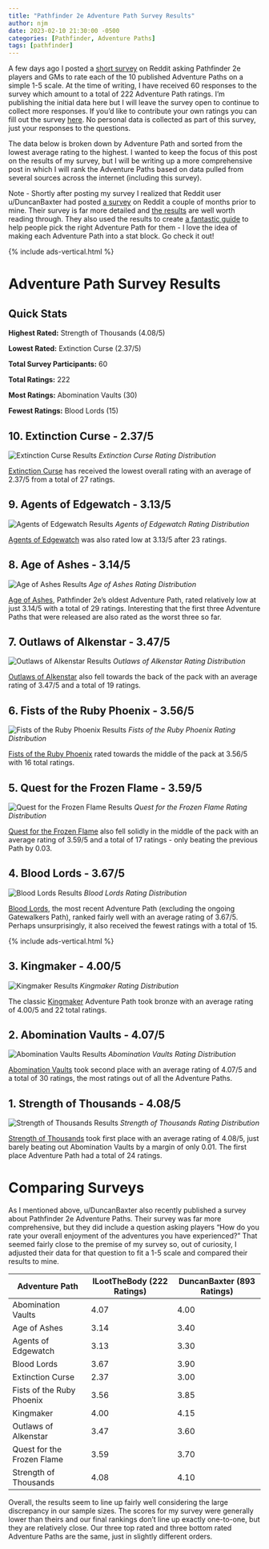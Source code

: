 ```yaml
---
title: "Pathfinder 2e Adventure Path Survey Results"
author: njm
date: 2023-02-10 21:30:00 -0500
categories: [Pathfinder, Adventure Paths]
tags: [pathfinder]
---
```


A few days ago I posted a [short survey](https://www.reddit.com/r/Pathfinder2e/comments/10wdzzq/adventure_path_rating_survey/) on Reddit asking Pathfinder 2e players and GMs to rate each of the 10 published Adventure Paths on a simple 1-5 scale. At the time of writing, I have received 60 responses to the survey which amount to a total of 222 Adventure Path ratings. I’m publishing the initial data here but I will leave the survey open to continue to collect more responses. If you’d like to contribute your own ratings you can fill out the survey [here](https://forms.gle/4NrTv6gQsdvNPDKw5). No personal data is collected as part of this survey, just your responses to the questions.

The data below is broken down by Adventure Path and sorted from the lowest average rating to the highest. I wanted to keep the focus of this post on the results of my survey, but I will be writing up a more comprehensive post in which I will rank the Adventure Paths based on data pulled from several sources across the internet (including this survey).

Note - Shortly after posting my survey I realized that Reddit user u/DuncanBaxter had posted [a survey](https://www.reddit.com/r/Pathfinder2e/comments/zq6dao/pathfinder_2e_adventure_path_survey_results/) on Reddit a couple of months prior to mine. Their survey is far more detailed and [the results](https://imgur.com/a/30NNbSB) are well worth reading through. They also used the results to create [a fantastic guide](https://scribe.pf2.tools/v/wM84QWch-adventures) to help people pick the right Adventure Path for them - I love the idea of making each Adventure Path into a stat block. Go check it out!

{% include ads-vertical.html %}

# Adventure Path Survey Results

## Quick Stats

**Highest Rated:** Strength of Thousands (4.08/5)

**Lowest Rated:** Extinction Curse (2.37/5)

**Total Survey Participants:** 60

**Total Ratings:** 222

**Most Ratings:** Abomination Vaults (30)

**Fewest Ratings:** Blood Lords (15)

## 10. Extinction Curse - 2.37/5
![Extinction Curse Results](/assets/img/pf2e-survey/20230210_extinction-curse.png)
_Extinction Curse Rating Distribution_

[Extinction Curse](https://paizo.com/store/pathfinder/adventures/adventurePath/extinctioncurse) has received the lowest overall rating with an average of 2.37/5 from a total of 27 ratings.

## 9. Agents of Edgewatch - 3.13/5
![Agents of Edgewatch Results](/assets/img/pf2e-survey/20230210_agents-of-edgewatch.png)
_Agents of Edgewatch Rating Distribution_

[Agents of Edgewatch](https://paizo.com/store/pathfinder/adventures/adventurePath/agentsOfEdgewatch) was also rated low at 3.13/5 after 23 ratings.

## 8. Age of Ashes - 3.14/5
![Age of Ashes Results](/assets/img/pf2e-survey/20230210_age-of-ashes.png)
_Age of Ashes Rating Distribution_

[Age of Ashes](https://paizo.com/store/pathfinder/adventures/adventurePath/ageOfAshes), Pathfinder 2e’s oldest Adventure Path, rated relatively low at just 3.14/5 with a total of 29 ratings. Interesting that the first three Adventure Paths that were released are also rated as the worst three so far.

## 7. Outlaws of Alkenstar - 3.47/5
![Outlaws of Alkenstar Results](/assets/img/pf2e-survey/20230210_outlaws-of-alkenstar.png)
_Outlaws of Alkenstar Rating Distribution_

[Outlaws of Alkenstar](https://paizo.com/store/pathfinder/adventures/adventurePath/outlawsOfAlkenstar) also fell towards the back of the pack with an average rating of 3.47/5 and a total of 19 ratings.

## 6. Fists of the Ruby Phoenix - 3.56/5
![Fists of the Ruby Phoenix Results](/assets/img/pf2e-survey/20230210_fists-of-the-ruby-phoenix.png)
_Fists of the Ruby Phoenix Rating Distribution_

[Fists of the Ruby Phoenix](https://paizo.com/store/pathfinder/adventures/adventurePath/fistsOfTheRubyPhoenix) rated towards the middle of the pack at 3.56/5 with 16 total ratings.

## 5. Quest for the Frozen Flame - 3.59/5
![Quest for the Frozen Flame Results](/assets/img/pf2e-survey/20230210_quest-for-the-frozen-flame.png)
_Quest for the Frozen Flame Rating Distribution_

[Quest for the Frozen Flame](https://paizo.com/store/pathfinder/adventures/adventurePath/questForTheFrozenFlame) also fell solidly in the middle of the pack with an average rating of 3.59/5 and a total of 17 ratings - only beating the previous Path by 0.03.

## 4. Blood Lords - 3.67/5
![Blood Lords Results](/assets/img/pf2e-survey/20230210_blood-lords.png)
_Blood Lords Rating Distribution_

[Blood Lords](https://paizo.com/store/pathfinder/adventures/adventurePath/bloodLords), the most recent Adventure Path (excluding the ongoing Gatewalkers Path), ranked fairly well with an average rating of 3.67/5. Perhaps unsurprisingly, it also received the fewest ratings with a total of 15.

{% include ads-vertical.html %}

## 3. Kingmaker - 4.00/5
![Kingmaker Results](/assets/img/pf2e-survey/20230210_kingmaker.png)
_Kingmaker Rating Distribution_

The classic [Kingmaker](https://paizo.com/store/pathfinder/adventures/adventurePath/kingmakerap) Adventure Path took bronze with an average rating of 4.00/5 and 22 total ratings.

## 2. Abomination Vaults - 4.07/5
![Abomination Vaults Results](/assets/img/pf2e-survey/20230210_abomination-vaults.png)
_Abomination Vaults Rating Distribution_

[Abomination Vaults](https://paizo.com/store/pathfinder/adventures/adventurePath/abominationVaults) took second place with an average rating of 4.07/5 and a total of 30 ratings, the most ratings out of all the Adventure Paths.

## 1. Strength of Thousands - 4.08/5
![Strength of Thousands Results](/assets/img/pf2e-survey/20230210_strength-of-thousands.png)
_Strength of Thousands Rating Distribution_

[Strength of Thousands](https://paizo.com/store/pathfinder/adventures/adventurePath/strengthOfThousands) took first place with an average rating of 4.08/5, just barely beating out Abomination Vaults by a margin of only 0.01. The first place Adventure Path had a total of 24 ratings.

# Comparing Surveys

As I mentioned above, u/DuncanBaxter also recently published a survey about Pathfinder 2e Adventure Paths. Their survey was far more comprehensive, but they did include a question asking players “How do you rate your overall enjoyment of the adventures you have experienced?” That seemed fairly close to the premise of my survey so, out of curiosity, I adjusted their data for that question to fit a 1-5 scale and compared their results to mine. 

| Adventure Path | ILootTheBody (222 Ratings) | DuncanBaxter (893 Ratings) |
| --- | --- | --- |
| Abomination Vaults | 4.07 | 4.00 |
| Age of Ashes | 3.14 | 3.40 |
| Agents of Edgewatch | 3.13 | 3.30 |
| Blood Lords | 3.67 | 3.90 |
| Extinction Curse | 2.37 | 3.00 |
| Fists of the Ruby Phoenix | 3.56 | 3.85 |
| Kingmaker | 4.00 | 4.15 |
| Outlaws of Alkenstar | 3.47 | 3.60 |
| Quest for the Frozen Flame | 3.59 | 3.70 |
| Strength of Thousands | 4.08 | 4.10 |


Overall, the results seem to line up fairly well considering the large discrepancy in our sample sizes. The scores for my survey were generally lower than theirs and our final rankings don’t line up exactly one-to-one, but they are relatively close. Our three top rated and three bottom rated Adventure Paths are the same, just in slightly different orders.
